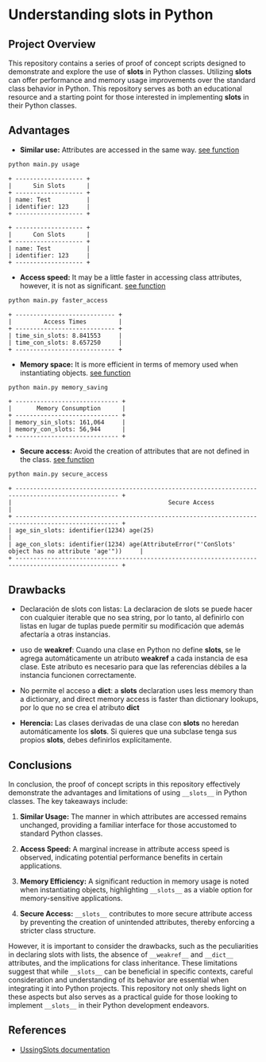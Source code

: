 # Understanding slots in Python

## Project Overview
This repository contains a series of proof of concept scripts designed to demonstrate and explore the use of __slots__ in Python classes. Utilizing __slots__ can offer performance and memory usage improvements over the standard class behavior in Python. This repository serves as both an educational resource and a starting point for those interested in implementing __slots__ in their Python classes.

## Advantages

- **Similar use:** Attributes are accessed in the same way. [see function](./tests/advantages.py#L7-L38)
```bash
python main.py usage
```
```
+ ------------------- +
|      Sin Slots      |
+ ------------------- +
| name: Test          |
| identifier: 123     |
+ ------------------- +

+ ------------------- +
|      Con Slots      |
+ ------------------- +
| name: Test          |
| identifier: 123     |
+ ------------------- +
```

- **Access speed:** It may be a little faster in accessing class attributes, however, it is not as significant. [see function](./tests/advantages.py#L41-L72)
```bash
python main.py faster_access
```
```
+ ---------------------------- +
|         Access Times         |
+ ---------------------------- +
| time_sin_slots: 8.841553     |
| time_con_slots: 8.657250     |
+ ---------------------------- +
```

- **Memory space:** It is more efficient in terms of memory used when instantiating objects. [see function](./tests/advantages.py#L75-L106)
```bash
python main.py memory_saving
```
```
+ ----------------------------- +
|       Memory Consumption      |
+ ----------------------------- +
| memory_sin_slots: 161,064     |
| memory_con_slots: 56,944      |
+ ----------------------------- +
```

- **Secure access:** Avoid the creation of attributes that are not defined in the class. [see function](./tests/advantages.py#L109-L125)
```bash
python main.py secure_access
```
```
+ --------------------------------------------------------------------------------------------------- +
|                                            Secure Access                                            |
+ --------------------------------------------------------------------------------------------------- +
| age_sin_slots: identifier(1234) age(25)                                                             |
| age_con_slots: identifier(1234) age(AttributeError("'ConSlots' object has no attribute 'age'"))     |
+ --------------------------------------------------------------------------------------------------- +
```

## Drawbacks
- Declaración de slots con listas: La declaracion de slots se puede hacer con cualquier iterable que no sea string, por lo tanto, al definirlo con listas en lugar de tuplas puede permitir su modificación que además afectaría a otras instancias. 

- uso de __weakref__: Cuando una clase en Python no define __slots__, se le agrega automáticamente un atributo __weakref__ a cada instancia de esa clase. Este atributo es necesario para que las referencias débiles a la instancia funcionen correctamente.

- No permite el acceso a __dict__: a __slots__ declaration uses less memory than a dictionary, and direct memory access is faster than dictionary lookups, por lo que no se crea el atributo __dict__

- **Herencia:** Las clases derivadas de una clase con __slots__ no heredan automáticamente los __slots__. Si quieres que una subclase tenga sus propios __slots__, debes definirlos explícitamente.


## Conclusions

In conclusion, the proof of concept scripts in this repository effectively demonstrate the advantages and limitations of using `__slots__` in Python classes. The key takeaways include:

1. **Similar Usage:** The manner in which attributes are accessed remains unchanged, providing a familiar interface for those accustomed to standard Python classes.

2. **Access Speed:** A marginal increase in attribute access speed is observed, indicating potential performance benefits in certain applications.

3. **Memory Efficiency:** A significant reduction in memory usage is noted when instantiating objects, highlighting `__slots__` as a viable option for memory-sensitive applications.

4. **Secure Access:** `__slots__` contributes to more secure attribute access by preventing the creation of unintended attributes, thereby enforcing a stricter class structure.

However, it is important to consider the drawbacks, such as the peculiarities in declaring slots with lists, the absence of `__weakref__` and `__dict__` attributes, and the implications for class inheritance. These limitations suggest that while `__slots__` can be beneficial in specific contexts, careful consideration and understanding of its behavior are essential when integrating it into Python projects. This repository not only sheds light on these aspects but also serves as a practical guide for those looking to implement `__slots__` in their Python development endeavors.

## References
- [UssingSlots documentation](https://wiki.python.org/moin/UsingSlots)